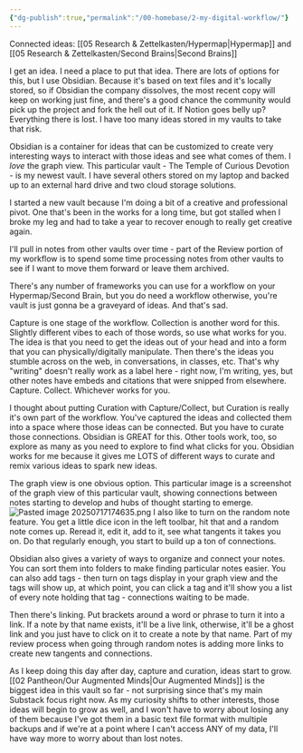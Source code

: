 ```yaml
---
{"dg-publish":true,"permalink":"/00-homebase/2-my-digital-workflow/"}
---
```


Connected ideas: [[05 Research & Zettelkasten/Hypermap\|Hypermap]] and [[05 Research & Zettelkasten/Second Brains\|Second Brains]]

I get an idea.  I need a place to put that idea.  There are lots of options for this, but I use Obsidian.  Because it's based on text files and it's locally stored, so if Obsidian the company dissolves, the most recent copy will keep on working just fine, and there's a good chance the community would pick up the project and fork the hell out of it.  If Notion goes belly up?  Everything there is lost.  I have too many ideas stored in my vaults to take that risk.

Obsidian is a container for ideas that can be customized to create very interesting ways to interact with those ideas and see what comes of them.  I *love* the graph view.  This particular vault - The Temple of Curious Devotion - is my newest vault.  I have several others stored on my laptop and backed up to an external hard drive and two cloud storage solutions.

I started a new vault because I'm doing a bit of a creative and professional pivot.  One that's been in the works for a long time, but got stalled when I broke my leg and had to take a year to recover enough to really get creative again.

I'll pull in notes from other vaults over time - part of the Review portion of my workflow is to spend some time processing notes from other vaults to see if I want to move them forward or leave them archived.

There's any number of frameworks you can use for a workflow on your Hypermap/Second Brain, but you do need a workflow otherwise, you're vault is just gonna be a graveyard of ideas.  And that's sad.

Capture is one stage of the workflow.  Collection is another word for this.  Slightly different vibes to each of those words, so use what works for you.  The idea is that you need to get the ideas out of your head and into a form that you can physically/digitally manipulate.  Then there's the ideas you stumble across on the web, in conversations, in classes, etc.  That's why "writing" doesn't really work as a label here - right now, I'm writing, yes, but other notes have embeds and citations that were snipped from elsewhere.  Capture.  Collect.  Whichever works for you.

I thought about putting Curation with Capture/Collect, but Curation is really it's own part of the workflow.  You've captured the ideas and collected them into a space where those ideas can be connected.  But you have to curate those connections.  Obsidian is GREAT for this.  Other tools work, too, so explore as many as you need to explore to find what clicks for you.  Obsidian works for me because it gives me LOTS of different ways to curate and remix various ideas to spark new ideas.

The graph view is one obvious option.  This particular image is a screenshot of the graph view of this particular vault, showing connections between notes starting to develop and hubs of thought starting to emerge.
![Pasted image 20250717174635.png](/img/user/Pasted%20image%2020250717174635.png)
I also like to turn on the random note feature.  You get a little dice icon in the left toolbar, hit that and a random note comes up.  Reread it, edit it, add to it, see what tangents it takes you on.  Do that regularly enough, you start to build up a ton of connections.

Obsidian also gives a variety of ways to organize and connect your notes.  You can sort them into folders to make finding particular notes easier.  You can also add tags - then turn on tags display in your graph view and the tags will show up, at which point, you can click a tag and it'll show you a list of every note holding that tag - connections waiting to be made.

Then there's linking.  Put brackets around a word or phrase to turn it into a link.  If a note by that name exists, it'll be a live link, otherwise, it'll be a ghost link and you just have to click on it to create a note by that name.  Part of my review process when going through random notes is adding more links to create new tangents and connections.

As I keep doing this day after day, capture and curation, ideas start to grow.  [[02 Pantheon/Our Augmented Minds\|Our Augmented Minds]] is the biggest idea in this vault so far - not surprising since that's my main Substack focus right now.  As my curiosity shifts to other interests, those ideas will begin to grow as well, and I won't have to worry about losing any of them because I've got them in a basic text file format with multiple backups and if we're at a point where I can't access ANY of my data, I'll have way more to worry about than lost notes.